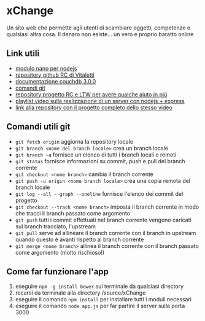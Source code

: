 # xChange
Un sito web che permette agli utenti di scambiare oggetti, competenze o qualsiasi altra cosa. Il denaro non esiste... un vero e proprio baratto online

## Link utili
- [modulo nano per nodejs](https://www.npmjs.com/package/nano)
- [repository github RC di Vitaletti](https://github.com/andreavitaletti/RC)
- [documentazione couchdb 3.0.0](https://docs.couchdb.org/en/3.0.0/index.html)
- [comandi git](https://www.instagram.com/p/B_mngFBAPJO/?igshid=1vzzdu5g38dpm)
- [repository progetto RC e LTW per avere qualche aiuto in più](https://github.com/flaviamas/Let-s-Cook)
- [playlist video sulla realizzazione di un server con nodejs + express](https://youtu.be/k_0ZzvHbNBQ)
- [link alla repository con il progetto completo dello stesso video](https://github.com/bradtraversy/nodekb)

## Comandi utili git
- `git fetch origin` aggiorna la repository locale
- `git branch <nome del branch locale>` crea un branch locale
- `git branch -a` fornisce un elenco di tutti i branch locali e remoti
- `git status` fornisce informazioni su commit, push e pull del branch corrente
- `git checkout <nome branch>` cambia il branch corrente
- `git push -u origin <nome branch locale>` crea una copia remota del branch locale
- `git log --all --graph --oneline` fornisce l'elenco dei commit del progetto
- `git checkout --track <nome branch>` imposta il branch corrente in modo che tracci il branch passato come argomento
- `git push` tutti i commit effettuati nel branch corrente vengono caricati sul branch tracciato, l'upstream
- `git pull` serve ad allineare il branch corrente con il branch in upstream quando questo è avanti rispetto al branch corrente
- `git merge <nome branch>` allinea il branch corrente con il branch passato come argomento (molto rischioso!)

## Come far funzionare l'app
1. eseguire `npm -g install bower` sul terminale da qualsiasi directory
2. recarsi da terminale alla directory /source/xChange
3. eseguire il comando `npm install` per installare tutti i moduli necessari
4. eseguire il comando `node app.js` per far partire il server sulla porta 3000